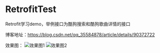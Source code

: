 # RetrofitTest
Retrofit学习demo，举例接口为酷狗搜索和酷狗歌曲详情的接口

博客地址：https://blog.csdn.net/qq_35584878/article/details/90372722

效果图：
![效果图1](https://github.com/xaEHu/TestView/blob/99566c5b44f257a95b140dcf4637e111281f6a65/device-2019-05-20-124603.png)
![效果图2](https://github.com/xaEHu/TestView/blob/99566c5b44f257a95b140dcf4637e111281f6a65/device-2019-05-20-124631.png)
